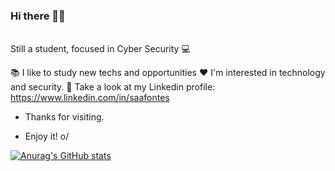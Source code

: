 ### Hi there 👋🏼 

<br>Still a student, focused in Cyber Security :computer:</br>


:books:   I like to study new techs and opportunities
:heart:   I'm interested in technology and security.
:milky_way:   Take a look at my Linkedin profile: https://www.linkedin.com/in/saafontes


- Thanks for visiting.

- Enjoy it! o/

[![Anurag's GitHub stats](https://github-readme-stats.vercel.app/api?username=saafontes&theme=dracula)](https://github.com/saafontes/github-readme-stats)
